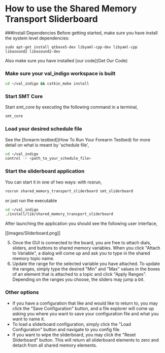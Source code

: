 # How to use the Shared Memory Transport Sliderboard

###Install Dependencies
Before getting started, make sure you have install the system level dependencies:

    sudo apt-get install qtbase5-dev libyaml-cpp-dev libyaml-cpp libasound2 libasound2-dev

Also make sure you have installed [our code](Get Our Code)


### Make sure your val_indigo workspace is built
```bash
cd ~/val_indigo && catkin_make install
```
### Start SMT Core
Start smt_core by executing the following command in a terminal,

```bash
smt_core
```

### Load your desired schedule file
See the [forearm testbed](How To Run Your Forearm Testbed) for more detail on what is meant by 'schedule file',
```bash
cd ~/val_indigo
control -r <path_to_your_schedule_file>
```

### Start the sliderboard application
You can start it in one of two ways: with rosrun,
```bash
rosrun shared_memory_transport_sliderboard smt_sliderboard
```

or just run the executable
```bash
cd ~/val_indigo
./install/lib/shared_memory_transport_sliderboard
```

After launching the application you should see the following user interface,

[[images/Sliderboard.png]]

5. Once the GUI is connected to the board, you are free to attach dials, sliders, and buttons to shared memory variables. When you click "Attach to Variable", a dialog will come up and ask you to type in the shared memory topic name.
6. Update the range for the selected variable you have attached.  To update the ranges, simply type the desired "Min" and "Max" values in the boxes of an element that is attached to a topic and click "Apply Ranges". Depending on the ranges you choose, the sliders may jump a bit.

### Other options
* If you have a configuration that like and would like to return to, you may click the "Save Configuration" button, and a file explorer will come up asking you where you want to save your configuration file and what you want to name it.
* To load a sliderboard configuration, simply click the "Load Configuration" button and navigate to you config file.
* If you want to wipe the sliderboard, you may click the "Reset Sliderboard" button. This will return all sliderboard elements to zero and detach from all shared memory elements.
